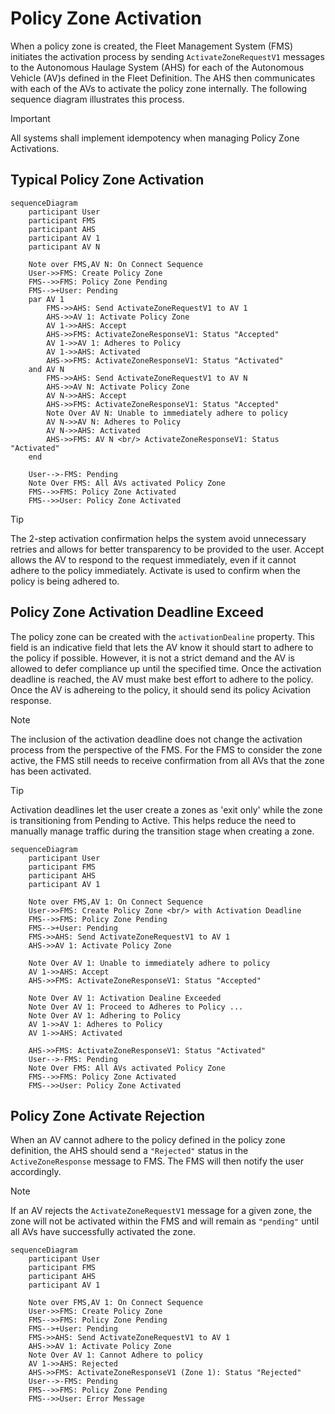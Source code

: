 # Policy Zone Activation
When a policy zone is created, the Fleet Management System (FMS) initiates the activation process by sending `ActivateZoneRequestV1` messages to the Autonomous Haulage System (AHS) for each of the Autonomous Vehicle (AV)s defined in the Fleet Definition. The AHS then communicates with each of the AVs to activate the policy zone internally. The following sequence diagram illustrates this process.

> [!IMPORTANT]
> All systems shall implement idempotency when managing Policy Zone Activations.

## Typical Policy Zone Activation

```mermaid
sequenceDiagram
    participant User
    participant FMS
    participant AHS
    participant AV 1
    participant AV N

    Note over FMS,AV N: On Connect Sequence
    User->>FMS: Create Policy Zone
    FMS-->>FMS: Policy Zone Pending
    FMS-->+User: Pending
    par AV 1
        FMS->>AHS: Send ActivateZoneRequestV1 to AV 1
        AHS->>AV 1: Activate Policy Zone
        AV 1->>AHS: Accept
        AHS->>FMS: ActivateZoneResponseV1: Status "Accepted"
        AV 1->>AV 1: Adheres to Policy
        AV 1->>AHS: Activated
        AHS->>FMS: ActivateZoneResponseV1: Status "Activated"
    and AV N
        FMS->>AHS: Send ActivateZoneRequestV1 to AV N
        AHS->>AV N: Activate Policy Zone
        AV N->>AHS: Accept
        AHS->>FMS: ActivateZoneResponseV1: Status "Accepted"
        Note Over AV N: Unable to immediately adhere to policy
        AV N->>AV N: Adheres to Policy
        AV N->>AHS: Activated
        AHS->>FMS: AV N <br/> ActivateZoneResponseV1: Status "Activated"
    end

    User-->-FMS: Pending
    Note Over FMS: All AVs activated Policy Zone
    FMS-->>FMS: Policy Zone Activated
    FMS-->>User: Policy Zone Activated
```

> [!TIP]
> The 2-step activation confirmation helps the system avoid unnecessary retries and allows for better transparency to be provided to the user. Accept allows the AV to respond to the request immediately, even if it cannot adhere to the policy immediately. Activate is used to confirm when the policy is being adhered to.

## Policy Zone Activation Deadline Exceed
The policy zone can be created with the `activationDealine` property. This field is an indicative field that lets the AV know it should start to adhere to the policy if possible. However, it is not a strict demand and the AV is allowed to defer compliance up until the specified time. Once the activation deadline is reached, the AV must make best effort to adhere to the policy. Once the AV is adhereing to the policy, it should send its policy Acivation response.

> [!NOTE]
> The inclusion of the activation deadline does not change the activation process from the perspective of the FMS. For the FMS to consider the zone active, the FMS still needs to receive confirmation from all AVs that the zone has been activated.

> [!TIP]
> Activation deadlines let the user create a zones as 'exit only' while the zone is transitioning from Pending to Active. This helps reduce the need to manually manage traffic during the transition stage when creating a zone.

```mermaid
sequenceDiagram
    participant User
    participant FMS
    participant AHS
    participant AV 1

    Note over FMS,AV 1: On Connect Sequence
    User->>FMS: Create Policy Zone <br/> with Activation Deadline
    FMS-->>FMS: Policy Zone Pending
    FMS-->+User: Pending
    FMS->>AHS: Send ActivateZoneRequestV1 to AV 1
    AHS->>AV 1: Activate Policy Zone

    Note Over AV 1: Unable to immediately adhere to policy
    AV 1->>AHS: Accept
    AHS->>FMS: ActivateZoneResponseV1: Status "Accepted"

    Note Over AV 1: Activation Dealine Exceeded
    Note Over AV 1: Proceed to Adheres to Policy ...
    Note Over AV 1: Adhering to Policy
    AV 1->>AV 1: Adheres to Policy
    AV 1->>AHS: Activated

    AHS->>FMS: ActivateZoneResponseV1: Status "Activated"
    User-->-FMS: Pending
    Note Over FMS: All AVs activated Policy Zone
    FMS-->>FMS: Policy Zone Activated
    FMS-->>User: Policy Zone Activated
```

## Policy Zone Activate Rejection
When an AV cannot adhere to the policy defined in the policy zone definition, the AHS should send a `"Rejected"` status in the `ActiveZoneResponse` message to FMS. The FMS will then notify the user accordingly.

> [!NOTE]
> If an AV rejects the `ActivateZoneRequestV1` message for a given zone, the zone will not be activated within the FMS and will remain as `"pending"` until all AVs have successfully activated the zone.

```mermaid
sequenceDiagram
    participant User
    participant FMS
    participant AHS
    participant AV 1

    Note over FMS,AV 1: On Connect Sequence
    User->>FMS: Create Policy Zone
    FMS-->>FMS: Policy Zone Pending
    FMS-->+User: Pending
    FMS->>AHS: Send ActivateZoneRequestV1 to AV 1
    AHS->>AV 1: Activate Policy Zone
    Note Over AV 1: Cannot Adhere to policy
    AV 1->>AHS: Rejected
    AHS->>FMS: ActivateZoneResponseV1 (Zone 1): Status "Rejected"
    User-->-FMS: Pending
    FMS-->>FMS: Policy Zone Pending
    FMS-->>User: Error Message
```